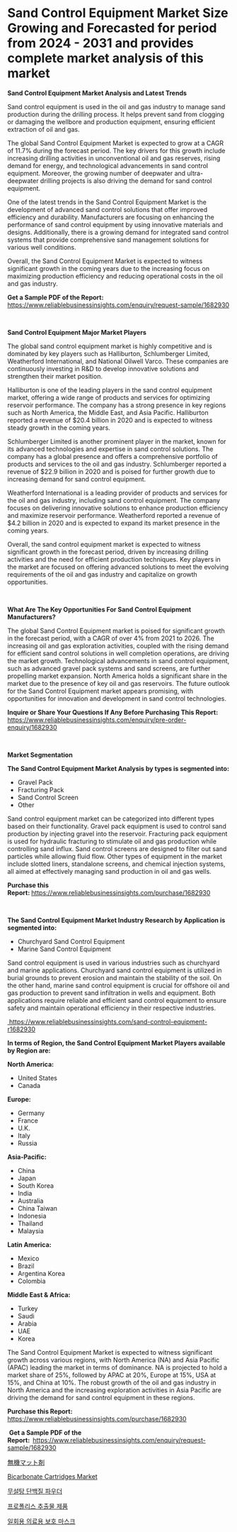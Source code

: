 <p><h1>Sand Control Equipment Market Size Growing and Forecasted for period from 2024 - 2031 and provides complete market analysis of this market</h1></p><p><strong>Sand Control Equipment Market Analysis and Latest Trends</strong></p>
<p><p>Sand control equipment is used in the oil and gas industry to manage sand production during the drilling process. It helps prevent sand from clogging or damaging the wellbore and production equipment, ensuring efficient extraction of oil and gas.</p><p>The global Sand Control Equipment Market is expected to grow at a CAGR of 11.7% during the forecast period. The key drivers for this growth include increasing drilling activities in unconventional oil and gas reserves, rising demand for energy, and technological advancements in sand control equipment. Moreover, the growing number of deepwater and ultra-deepwater drilling projects is also driving the demand for sand control equipment.</p><p>One of the latest trends in the Sand Control Equipment Market is the development of advanced sand control solutions that offer improved efficiency and durability. Manufacturers are focusing on enhancing the performance of sand control equipment by using innovative materials and designs. Additionally, there is a growing demand for integrated sand control systems that provide comprehensive sand management solutions for various well conditions.</p><p>Overall, the Sand Control Equipment Market is expected to witness significant growth in the coming years due to the increasing focus on maximizing production efficiency and reducing operational costs in the oil and gas industry.</p></p>
<p><strong>Get a Sample PDF of the Report:&nbsp;</strong> <a href="https://www.reliablebusinessinsights.com/enquiry/request-sample/1682930">https://www.reliablebusinessinsights.com/enquiry/request-sample/1682930</a></p>
<p>&nbsp;</p>
<p><strong>Sand Control Equipment Major Market Players</strong></p>
<p><p>The global sand control equipment market is highly competitive and is dominated by key players such as Halliburton, Schlumberger Limited, Weatherford International, and National Oilwell Varco. These companies are continuously investing in R&D to develop innovative solutions and strengthen their market position.</p><p>Halliburton is one of the leading players in the sand control equipment market, offering a wide range of products and services for optimizing reservoir performance. The company has a strong presence in key regions such as North America, the Middle East, and Asia Pacific. Halliburton reported a revenue of $20.4 billion in 2020 and is expected to witness steady growth in the coming years.</p><p>Schlumberger Limited is another prominent player in the market, known for its advanced technologies and expertise in sand control solutions. The company has a global presence and offers a comprehensive portfolio of products and services to the oil and gas industry. Schlumberger reported a revenue of $22.9 billion in 2020 and is poised for further growth due to increasing demand for sand control equipment.</p><p>Weatherford International is a leading provider of products and services for the oil and gas industry, including sand control equipment. The company focuses on delivering innovative solutions to enhance production efficiency and maximize reservoir performance. Weatherford reported a revenue of $4.2 billion in 2020 and is expected to expand its market presence in the coming years.</p><p>Overall, the sand control equipment market is expected to witness significant growth in the forecast period, driven by increasing drilling activities and the need for efficient production techniques. Key players in the market are focused on offering advanced solutions to meet the evolving requirements of the oil and gas industry and capitalize on growth opportunities.</p></p>
<p>&nbsp;</p>
<p><strong>What Are The Key Opportunities For Sand Control Equipment Manufacturers?</strong></p>
<p><p>The global Sand Control Equipment market is poised for significant growth in the forecast period, with a CAGR of over 4% from 2021 to 2026. The increasing oil and gas exploration activities, coupled with the rising demand for efficient sand control solutions in well completion operations, are driving the market growth. Technological advancements in sand control equipment, such as advanced gravel pack systems and sand screens, are further propelling market expansion. North America holds a significant share in the market due to the presence of key oil and gas reservoirs. The future outlook for the Sand Control Equipment market appears promising, with opportunities for innovation and development in sand control technologies.</p></p>
<p><strong>Inquire or Share Your Questions If Any Before Purchasing This Report:</strong> <a href="https://www.reliablebusinessinsights.com/enquiry/pre-order-enquiry/1682930">https://www.reliablebusinessinsights.com/enquiry/pre-order-enquiry/1682930</a></p>
<p>&nbsp;</p>
<p><strong>Market Segmentation</strong></p>
<p><strong>The Sand Control Equipment Market Analysis by types is segmented into:</strong></p>
<p><ul><li>Gravel Pack</li><li>Fracturing Pack</li><li>Sand Control Screen</li><li>Other</li></ul></p>
<p><p>Sand control equipment market can be categorized into different types based on their functionality. Gravel pack equipment is used to control sand production by injecting gravel into the reservoir. Fracturing pack equipment is used for hydraulic fracturing to stimulate oil and gas production while controlling sand influx. Sand control screens are designed to filter out sand particles while allowing fluid flow. Other types of equipment in the market include slotted liners, standalone screens, and chemical injection systems, all aimed at effectively managing sand production in oil and gas wells.</p></p>
<p><strong>Purchase this Report:&nbsp;</strong><a href="https://www.reliablebusinessinsights.com/purchase/1682930">https://www.reliablebusinessinsights.com/purchase/1682930</a></p>
<p>&nbsp;</p>
<p><strong>The Sand Control Equipment Market Industry Research by Application is segmented into:</strong></p>
<p><ul><li>Churchyard Sand Control Equipment</li><li>Marine Sand Control Equipment</li></ul></p>
<p><p>Sand control equipment is used in various industries such as churchyard and marine applications. Churchyard sand control equipment is utilized in burial grounds to prevent erosion and maintain the stability of the soil. On the other hand, marine sand control equipment is crucial for offshore oil and gas production to prevent sand infiltration in wells and equipment. Both applications require reliable and efficient sand control equipment to ensure safety and maintain operational efficiency in their respective industries.</p></p>
<p><a href="https://www.reliablebusinessinsights.com/sand-control-equipment-r1682930">&nbsp;https://www.reliablebusinessinsights.com/sand-control-equipment-r1682930</a></p>
<p><strong>In terms of Region, the Sand Control Equipment Market Players available by Region are:</strong></p>
<p>
    <p> <strong> North America: </strong>
        <ul>
            <li>United States</li>
            <li>Canada</li>
        </ul>
        </p> 
    <p> <strong> Europe: </strong>
        <ul>
            <li>Germany</li>
            <li>France</li>
            <li>U.K.</li>
            <li>Italy</li>
            <li>Russia</li>
        </ul>
        </p> 
    <p> <strong> Asia-Pacific: </strong>
        <ul>
            <li>China</li>
            <li>Japan</li>
            <li>South Korea</li>
            <li>India</li>
            <li>Australia</li>
            <li>China Taiwan</li>
            <li>Indonesia</li>
            <li>Thailand</li>
            <li>Malaysia</li>
        </ul>
        </p> 
    <p> <strong> Latin America: </strong>
        <ul>
            <li>Mexico</li>
            <li>Brazil</li>
            <li>Argentina Korea</li>
            <li>Colombia</li>
        </ul>
        </p> 
    <p> <strong> Middle East & Africa: </strong>
        <ul>
            <li>Turkey</li>
            <li>Saudi</li>
            <li>Arabia</li>
            <li>UAE</li>
            <li>Korea</li>
        </ul>
    </p>
    </p>
<p><p>The Sand Control Equipment Market is expected to witness significant growth across various regions, with North America (NA) and Asia Pacific (APAC) leading the market in terms of dominance. NA is projected to hold a market share of 25%, followed by APAC at 20%, Europe at 15%, USA at 15%, and China at 10%. The robust growth of the oil and gas industry in North America and the increasing exploration activities in Asia Pacific are driving the demand for sand control equipment in these regions.</p></p>
<p><strong>Purchase this Report: </strong><a href="https://www.reliablebusinessinsights.com/purchase/1682930">https://www.reliablebusinessinsights.com/purchase/1682930</a></p>
<p>&nbsp;<strong>Get a Sample PDF of the Report:&nbsp;&nbsp;</strong><a href="https://www.reliablebusinessinsights.com/enquiry/request-sample/1682930">https://www.reliablebusinessinsights.com/enquiry/request-sample/1682930</a></p>
<p><strong></strong></p>
<p><p><a href="https://medium.com/@deontestanton2023/%E7%84%A1%E6%A9%9F%E3%83%9E%E3%83%83%E3%83%88%E5%89%A4%E5%B8%82%E5%A0%B4%E3%81%AE%E8%A6%8F%E6%A8%A1%E3%81%A8%E5%B8%82%E5%A0%B4%E5%8B%95%E5%90%91-%E5%AE%8C%E5%85%A8%E3%81%AA%E6%A5%AD%E7%95%8C%E6%A6%82%E8%A6%81-2024%E5%B9%B4%E3%81%8B%E3%82%892031%E5%B9%B4%E3%81%BE%E3%81%A7-0eb925479a92">無機マット剤</a></p><p><a href="https://github.com/AlysaLedner2023/Market-Research-Report-List-1/blob/main/bicarbonate-cartridges-market.md">Bicarbonate Cartridges Market</a></p><p><a href="https://medium.com/@avramcornescu20221/%EB%8B%B9%EB%87%A8%EB%B3%91-%EC%B9%98%EB%A3%8C%EC%9A%A9-%EB%8B%A8%EB%B0%B1%EC%A7%88-%EB%B6%84%EB%A7%90-%EC%8B%9C%EC%9E%A5-%EA%B2%BD%EC%9F%81-%EB%B6%84%EC%84%9D-%EC%8B%9C%EC%9E%A5-%EB%8F%99%ED%96%A5-%EB%B0%8F-2031%EB%85%84%EA%B9%8C%EC%A7%80%EC%9D%98-%EC%A0%84%EB%A7%9D-2800f96a11c3">무설탕 단백질 파우더</a></p><p><a href="https://medium.com/@dadanedu33/%ED%94%84%EB%A1%A4%ED%8F%B4%EB%A6%AC%EC%8A%A4-%EC%B6%94%EC%B6%9C%EB%AC%BC-%EC%A0%9C%ED%92%88-%EC%8B%9C%EC%9E%A5-%EA%B7%9C%EB%AA%A8-cagr-%ED%8A%B8%EB%A0%8C%EB%93%9C-2024-2030-ace69547ffe6">프로폴리스 추출물 제품</a></p><p><a href="https://github.com/camron674/Market-Research-Report-List-1/blob/main/7251480104667.md">일회용 의료용 보호 마스크</a></p></p>